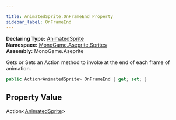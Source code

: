 ```yaml
---

title: AnimatedSprite.OnFrameEnd Property
sidebar_label: OnFrameEnd
---
```

**Declaring Type:** [AnimatedSprite](../)  
**Namespace:** [MonoGame.Aseprite.Sprites](../../)  
**Assembly:** MonoGame.Aseprite

Gets or Sets an Action method to invoke at the end of each frame of animation.

```csharp
public Action<AnimatedSprite> OnFrameEnd { get; set; }
```

## Property Value

Action\<[AnimatedSprite](../)\>


